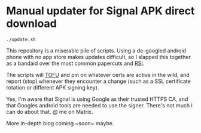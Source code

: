 # Manual updater for Signal APK direct download

```
./update.sh
```

This repository is a miserable pile of scripts. Using a de-googled android phone with no app store makes updates difficult, so I slapped this together as a bandaid over the most common papercuts and [RSI](https://en.wikipedia.org/wiki/Repetitive_strain_injury).

The scripts will [TOFU](https://en.wikipedia.org/wiki/Trust_on_first_use) and pin on whatever certs are active in the wild, and report (stop) whenever they encounter a change (such as a SSL certificate rotation or different APK signing key).

Yes, I'm aware that Signal is using Google as their trusted HTTPS CA, and that Googles android tools are needed to use the signer. There's not much I can do about that. @ me on Matrix. 

More in-depth blog coming ~soon~ maybe.
